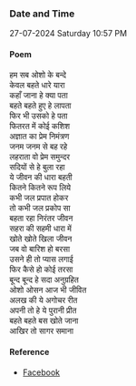 ### Date and Time

27-07-2024 Saturday 10:57 PM

#### Poem

हम सब ओशो के बन्दे  <br />
केवल बहते धारे यारा <br />
कहाँ जाना हे क्या पता <br />
बहते बहते हुए हे लापता <br />
फिर भी उसको हे पता <br />
फितरत में कोई कशिश <br />
अज्ञात का प्रेम निमंत्रण <br />
जनम जनम से बह रहे <br />
लहराता वो प्रेम समुन्दर <br />
सदियों से हे बुला रहा  <br />
ये जीवन की धारा बहती <br />
कितने कितने रूप लिये <br />
कभी जल प्रपात होकर <br />
तो कभी जल प्रकोप सा <br />
बहता रहा निरंतर जीवन <br />
सहरा की सहमी धारा में <br />
खोते खोते खिला जीवन <br />
जब वो बारिश हो बरसा <br />
उसने ही तो प्यास लगाई <br />
फिर कैसे हो कोई तरसा <br />
बून्द बून्द हे सदा अनुग्रहित <br />
ओशो ओसन आज भी जीवित <br />
अलख की ये अगोचर रीत  <br />
अपनी तो हे ये पुरानी प्रीत <br />
बहते बहते बस खोते जाना  <br />
आखिर तो सागर समाना

#### Reference

* [Facebook](https://www.facebook.com/share/p/QzfBBK1WthKaPNno/?mibextid=xfxF2i)
